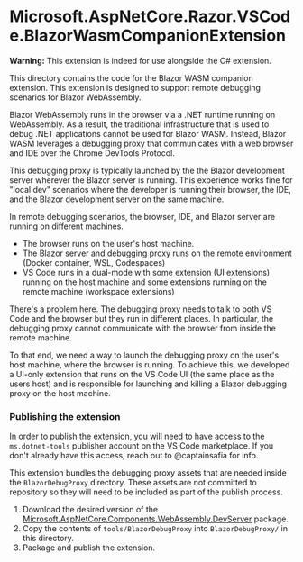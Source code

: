 # Microsoft.AspNetCore.Razor.VSCode.BlazorWasmCompanionExtension

**Warning:** This extension is indeed for use alongside the C# extension.

This directory contains the code for the Blazor WASM companion extension. This extension is designed to support remote debugging scenarios for Blazor WebAssembly.

Blazor WebAssembly runs in the browser via a .NET runtime running on WebAssembly. As a result, the traditional infrastructure that is used to debug .NET applications cannot be used for Blazor WASM. Instead, Blazor WASM leverages a debugging proxy that communicates with a web browser and IDE over the Chrome DevTools Protocol.

This debugging proxy is typically launched by the the Blazor development server wherever the Blazor server is running. This experience works fine for "local dev" scenarios where the developer is running their browser, the IDE, and the Blazor development server on the same machine.

In remote debugging scenarios, the browser, IDE, and Blazor server are running on different machines.

- The browser runs on the user's host machine.
- The Blazor server and debugging proxy runs on the remote environment (Docker container, WSL, Codespaces)
- VS Code runs in a dual-mode with some extension (UI extensions) running on the host machine and some extensions running on the remote machine (workspace extensions)

There's a problem here. The debugging proxy needs to talk to both VS Code and the browser but they run in different places. In particular, the debugging proxy cannot communicate with the browser from inside the remote machine.

To that end, we need a way to launch the debugging proxy on the user's host machine, where the browser is running. To achieve this, we developed a UI-only extension that runs on the VS Code UI (the same place as the users host) and is responsible for launching and killing a Blazor debugging proxy on the host machine.

### Publishing the extension

In order to publish the extension, you will need to have access to the `ms.dotnet-tools` publisher account on the VS Code marketplace. If you don't already have this access, reach out to @captainsafia for info.

This extension bundles the debugging proxy assets that are needed inside the `BlazorDebugProxy` directory. These assets are not committed to repository so they will need to be included as part of the publish process.

1. Download the desired version of the [Microsoft.AspNetCore.Components.WebAssembly.DevServer](https://www.nuget.org/packages/Microsoft.AspNetCore.Components.WebAssembly.DevServer/) package.
2. Copy the contents of `tools/BlazorDebugProxy` into `BlazorDebugProxy/` in this directory.
3. Package and publish the extension.